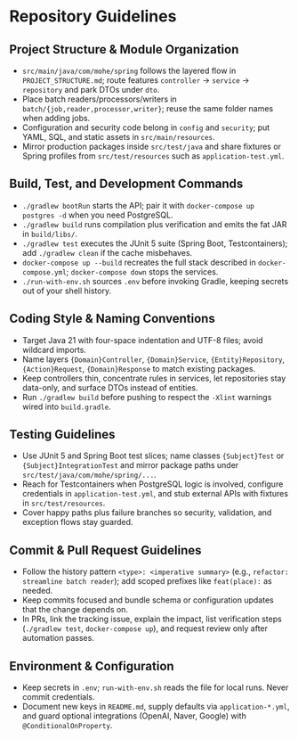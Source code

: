 # Repository Guidelines

## Project Structure & Module Organization
- `src/main/java/com/mohe/spring` follows the layered flow in `PROJECT_STRUCTURE.md`; route features `controller` → `service` → `repository` and park DTOs under `dto`.
- Place batch readers/processors/writers in `batch/{job,reader,processor,writer}`; reuse the same folder names when adding jobs.
- Configuration and security code belong in `config` and `security`; put YAML, SQL, and static assets in `src/main/resources`.
- Mirror production packages inside `src/test/java` and share fixtures or Spring profiles from `src/test/resources` such as `application-test.yml`.

## Build, Test, and Development Commands
- `./gradlew bootRun` starts the API; pair it with `docker-compose up postgres -d` when you need PostgreSQL.
- `./gradlew build` runs compilation plus verification and emits the fat JAR in `build/libs/`.
- `./gradlew test` executes the JUnit 5 suite (Spring Boot, Testcontainers); add `./gradlew clean` if the cache misbehaves.
- `docker-compose up --build` recreates the full stack described in `docker-compose.yml`; `docker-compose down` stops the services.
- `./run-with-env.sh` sources `.env` before invoking Gradle, keeping secrets out of your shell history.

## Coding Style & Naming Conventions
- Target Java 21 with four-space indentation and UTF-8 files; avoid wildcard imports.
- Name layers `{Domain}Controller`, `{Domain}Service`, `{Entity}Repository`, `{Action}Request`, `{Domain}Response` to match existing packages.
- Keep controllers thin, concentrate rules in services, let repositories stay data-only, and surface DTOs instead of entities.
- Run `./gradlew build` before pushing to respect the `-Xlint` warnings wired into `build.gradle`.

## Testing Guidelines
- Use JUnit 5 and Spring Boot test slices; name classes `{Subject}Test` or `{Subject}IntegrationTest` and mirror package paths under `src/test/java/com/mohe/spring/...`.
- Reach for Testcontainers when PostgreSQL logic is involved, configure credentials in `application-test.yml`, and stub external APIs with fixtures in `src/test/resources`.
- Cover happy paths plus failure branches so security, validation, and exception flows stay guarded.

## Commit & Pull Request Guidelines
- Follow the history pattern `<type>: <imperative summary>` (e.g., `refactor: streamline batch reader`); add scoped prefixes like `feat(place):` as needed.
- Keep commits focused and bundle schema or configuration updates that the change depends on.
- In PRs, link the tracking issue, explain the impact, list verification steps (`./gradlew test`, `docker-compose up`), and request review only after automation passes.

## Environment & Configuration
- Keep secrets in `.env`; `run-with-env.sh` reads the file for local runs. Never commit credentials.
- Document new keys in `README.md`, supply defaults via `application-*.yml`, and guard optional integrations (OpenAI, Naver, Google) with `@ConditionalOnProperty`.
